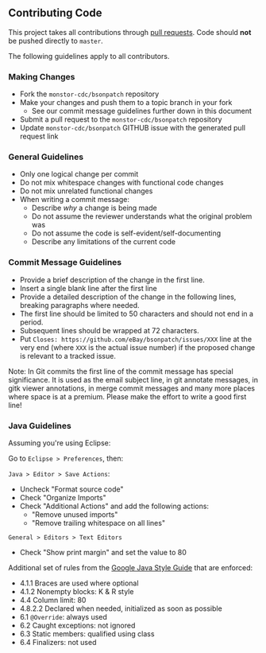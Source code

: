 ## Contributing Code

This project takes all contributions through
[pull requests](https://help.github.com/articles/using-pull-requests).
Code should **not** be pushed directly to `master`.

The following guidelines apply to all contributors.

### Making Changes

* Fork the `monstor-cdc/bsonpatch` repository
* Make your changes and push them to a topic branch in your fork
  * See our commit message guidelines further down in this document
* Submit a pull request to the `monstor-cdc/bsonpatch` repository
* Update `monstor-cdc/bsonpatch` GITHUB issue with the generated pull request link

### General Guidelines

* Only one logical change per commit
* Do not mix whitespace changes with functional code changes
* Do not mix unrelated functional changes
* When writing a commit message:
  * Describe *why* a change is being made
  * Do not assume the reviewer understands what the original problem was
  * Do not assume the code is self-evident/self-documenting
  * Describe any limitations of the current code

### Commit Message Guidelines

* Provide a brief description of the change in the first line.
* Insert a single blank line after the first line
* Provide a detailed description of the change in the following lines, breaking
  paragraphs where needed.
* The first line should be limited to 50 characters and should not end in a
  period.
* Subsequent lines should be wrapped at 72 characters.
* Put `Closes: https://github.com/eBay/bsonpatch/issues/XXX` line at the very
  end (where `XXX` is the actual issue number) if the proposed change is relevant to a tracked issue.

Note: In Git commits the first line of the commit message has special
significance. It is used as the email subject line, in git annotate messages, in
gitk viewer annotations, in merge commit messages and many more places where
space is at a premium. Please make the effort to write a good first line!

### Java Guidelines

Assuming you're using Eclipse:

Go to `Eclipse > Preferences`, then:

`Java > Editor > Save Actions`:

* Uncheck "Format source code"
* Check "Organize Imports"
* Check "Additional Actions" and add the following actions:
  * "Remove unused imports"
  * "Remove trailing whitespace on all lines"

`General > Editors > Text Editors`

  * Check "Show print margin" and set the value to 80

Additional set of rules from the [Google Java Style Guide](https://google.github.io/styleguide/javaguide.html)
that are enforced:

* 4.1.1 Braces are used where optional
* 4.1.2 Nonempty blocks: K & R style
* 4.4 Column limit: 80
* 4.8.2.2 Declared when needed, initialized as soon as possible
* 6.1 `@Override`: always used
* 6.2 Caught exceptions: not ignored
* 6.3 Static members: qualified using class
* 6.4 Finalizers: not used
